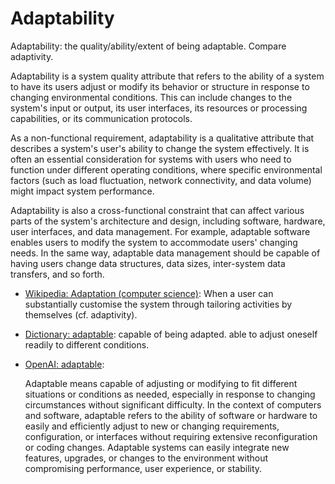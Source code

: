 # Adaptability

Adaptability: the quality/ability/extent of being adaptable. Compare adaptivity.

<div data-chatgpt-prompt="explain adaptability (system quality attribute, cross-functional constraint, non-functional requirement)">Adaptability is a system quality attribute that refers to the ability of a system to have its users adjust or modify its behavior or structure in response to changing environmental conditions. This can include changes to the system's input or output, its user interfaces, its resources or processing capabilities, or its communication protocols.

As a non-functional requirement, adaptability is a qualitative attribute that describes a system's user's ability to change the system effectively. It is often an essential consideration for systems with users who need to function under different operating conditions, where specific environmental factors (such as load fluctuation, network connectivity, and data volume) might impact system performance.

Adaptability is also a cross-functional constraint that can affect various parts of the system's architecture and design, including software, hardware, user interfaces, and data management. For example, adaptable software enables users to modify the system to accommodate users' changing needs. In the same way, adaptable data management should be capable of having users change data structures, data sizes, inter-system data transfers, and so forth.</div>

* [Wikipedia: Adaptation (computer science)](https://wikipedia.org/wiki/Adaptation_(computer_science)): When a user can substantially customise the system through tailoring activities by themselves (cf. adaptivity).

* [Dictionary: adaptable](https://www.dictionary.com/browse/adaptable): capable of being adapted. able to adjust oneself readily to different conditions. 

* [OpenAI: adaptable](https:://openai.com): <div data-chatgpt-prompt="define adaptable (computers and software)">Adaptable means capable of adjusting or modifying to fit different situations or conditions as needed, especially in response to changing circumstances without significant difficulty. In the context of computers and software, adaptable refers to the ability of software or hardware to easily and efficiently adjust to new or changing requirements, configuration, or interfaces without requiring extensive reconfiguration or coding changes. Adaptable systems can easily integrate new features, upgrades, or changes to the environment without compromising performance, user experience, or stability.</div>
